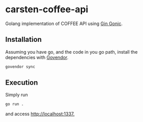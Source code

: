 # carsten-coffee-api

Golang implementation of COFFEE API using [Gin Gonic](https://gin-gonic.github.io/gin/).

## Installation

Assuming you have go, and the code in you go path,
install the dependencies with [Govendor](https://github.com/kardianos/govendor).

```bash
govendor sync
```

## Execution

Simply run

```bash
go run .
```

and access <http://localhost:1337.>